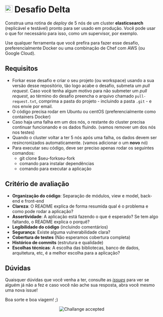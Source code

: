 # <img src="https://avatars1.githubusercontent.com/u/7063040?v=4&s=200.jpg" alt="HU" width="24" /> Desafio Delta

Construa uma rotina de *deploy* de 5 nós de um cluster **elasticsearch** (replicável e testável) pronto para ser usado em produção. Você pode usar o que for necessário para isso, como um supervisor, por exemplo.

Use qualquer ferramenta que você prefira para fazer esse desafio, preferencialmente Docker ou uma combinação de Chef com AWS (ou Google Cloud).


## Requisitos

- Forkar esse desafio e criar o seu projeto (ou workspace) usando a sua versão desse repositório, tão logo acabe o desafio, submeta um *pull request*. Caso você tenha algum motivo para não submeter um *pull request*, ao término do desafio preencha o arquivo chamado `pull-request.txt`, comprima a pasta do projeto - incluindo a pasta `.git` - e nos envie por email.
- O código precisa rodar em Ubuntu ou centOS (preferencialmente como containers Docker)
- Caso haja uma falha em um dos nós, o restante do cluster precisa continuar funcionando e os dados fluindo. (vamos remover um dos nós nos testes)
- Quando o cluster voltar a ter 5 nós após uma falha, os dados devem ser resincronizados automaticamente. (vamos adicionar o um **novo** nó)
- Para executar seu código, deve ser preciso apenas rodar os seguintes comandos:
  - git clone $seu-forkseu-fork
  - comando para instalar dependências
  - comando para executar a aplicação


## Critério de avaliação

- **Organização do código**: Separação de módulos, view e model, back-end e front-end
- **Clareza**: O README explica de forma resumida qual é o problema e como pode rodar a aplicação?
- **Assertividade**: A aplicação está fazendo o que é esperado? Se tem algo faltando, o README explica o porquê?
- **Legibilidade do código** (incluindo comentários)
- **Segurança**: Existe alguma vulnerabilidade clara?
- **Cobertura de testes** (Não esperamos cobertura completa)
- **Histórico de commits** (estrutura e qualidade)
- **Escolhas técnicas**: A escolha das bibliotecas, banco de dados, arquitetura, etc, é a melhor escolha para a aplicação?

## Dúvidas

Quaisquer dúvidas que você venha a ter, consulte as [_issues_](https://github.com/HurbCom/challenge-delta/issues) para ver se alguém já não a fez e caso você não ache sua resposta, abra você mesmo uma nova issue!

Boa sorte e boa viagem! ;)

<p align="center">
  <img src="ca.jpg" alt="Challange accepted" />
</p>
